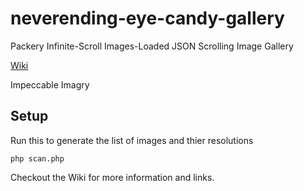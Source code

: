 # neverending-eye-candy-gallery
Packery Infinite-Scroll Images-Loaded JSON Scrolling Image Gallery

[Wiki](https://github.com/detain/neverending-eye-candy-gallery/wiki)

Impeccable Imagry

## Setup

Run this to generate the list of images and thier resolutions

```
php scan.php
```

Checkout the Wiki for more information and links.

